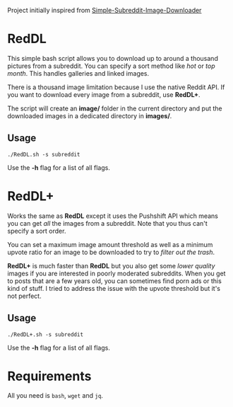 Project initially inspired from [Simple-Subreddit-Image-Downloader](https://github.com/ostrolucky/Simple-Subreddit-Image-Downloader)

# RedDL

This simple bash script allows you to download up to around a thousand pictures from a subreddit. You can specify a sort method like *hot* or *top month*. This handles galleries and linked images.

There is a thousand image limitation because I use the native Reddit API. If you want to download every image from a subreddit, use **RedDL+**.

The script will create an **image/** folder in the current directory and put the downloaded images in a dedicated directory in **images/**.

## Usage

`./RedDL.sh -s subreddit`

Use the **-h** flag for a list of all flags.

# RedDL+

Works the same as **RedDL** except it uses the Pushshift API which means you can get *all* the images from a subreddit. Note that you thus can't specify a sort order.

You can set a maximum image amount threshold as well as a minimum upvote ratio for an image to be downloaded to try to *filter out the trash*.

**RedDL+** is much faster than **RedDL** but you also get some *lower quality* images if you are interested in poorly moderated subreddits. When you get to posts that are a few years old, you can sometimes find porn ads or this kind of stuff. I tried to address the issue with the upvote threshold but it's not perfect.

## Usage

`./RedDL+.sh -s subreddit`

Use the **-h** flag for a list of all flags.

# Requirements

All you need is `bash`, `wget` and `jq`.
